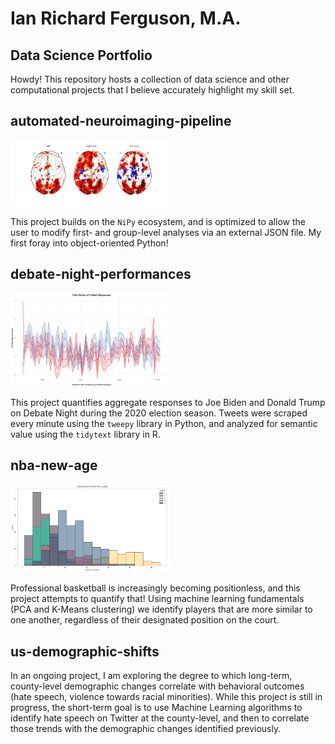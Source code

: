 # Ian Richard Ferguson, M.A.
## Data Science Portfolio

Howdy! This repository hosts a collection of data science and other computational projects that I believe accurately highlight my skill set.

## automated-neuroimaging-pipeline

<img src=".img/imaging.jpg" width=50%>

This project builds on the `NiPy` ecosystem, and is optimized to allow the user to modify first- and group-level analyses via an external JSON file. My first foray into object-oriented Python!

## debate-night-performances

<img src=".img/debate-night.png" width=50%>

This project quantifies aggregate responses to Joe Biden and Donald Trump on Debate Night during the 2020 election season. Tweets were scraped every minute using the `tweepy` library in Python, and analyzed for semantic value using the `tidytext` library in R. 


## nba-new-age

<img src=".img/nba.png" width=50%>

Professional basketball is increasingly becoming positionless, and this project attempts to quantify that! Using machine learning fundamentals (PCA and K-Means clustering) we identify players that are more similar to one another, regardless of their designated position on the court.

## us-demographic-shifts

In an ongoing project, I am exploring the degree to which long-term, county-level demographic changes correlate with behavioral outcomes (hate speech, violence towards racial minorities). While this project is still in progress, the short-term goal is to use Machine Learning algorithms to identify hate speech on Twitter at the county-level, and then to correlate those trends with the demographic changes identified previously.